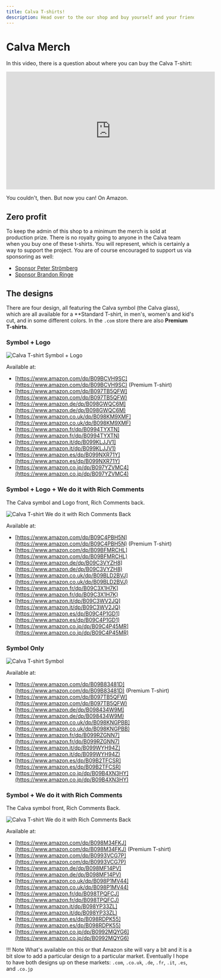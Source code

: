 ```yaml
---
title: Calva T-shirts!
description: Head over to the our shop and buy yourself and your friends some t-shirts withe the beautiful Calva logo
---
```


# Calva Merch

In this video, there is a question about where you can buy the Calva T-shirt:

<iframe width="560" height="315" src="https://www.youtube.com/embed/NIk5hVzA_fY" frameborder="0" allow="accelerometer; autoplay; clipboard-write; encrypted-media; gyroscope; picture-in-picture" allowfullscreen></iframe>

You couldn't, then. But now you can! On Amazon.

## Zero profit

To keep the admin of this shop to a minimum the merch is sold at production prize. There is no royalty going to anyone in the Calva team when you buy one of these t-shirts. You will represent, which is certainly a way to support the project. You are of course encouraged to support us via sponsoring as well:

* [Sponsor Peter Strömberg](https://github.com/sponsors/PEZ)
* [Sponsor Brandon Ringe](https://github.com/sponsors/bpringe)

## The designs

There are four design, all featuring the Calva symbol (the Calva glass), which are all available for a **Standard T-shirt, in men's, women's and kid's cut, and in some different colors. In the `.com` store there are also **Premium T-shirts**.

### Symbol + Logo

![Calva T-shirt Symbol + Logo](/images/merch/t-shirt-calva-symbol-and-logo.png)

Available at:

* [https://www.amazon.com/dp/B09BCVH9SC](https://www.amazon.com/dp/B09BCVH9SC) (Premium T-shirt)
* [https://www.amazon.com/dp/B097TB5QFW](https://www.amazon.com/dp/B097TB5QFW)
* [https://www.amazon.de/dp/B098GWQC6M](https://www.amazon.de/dp/B098GWQC6M)
* [https://www.amazon.co.uk/dp/B098KM9XMF](https://www.amazon.co.uk/dp/B098KM9XMF)
* [https://www.amazon.fr/dp/B0994TYXTN](https://www.amazon.fr/dp/B0994TYXTN)
* [https://www.amazon.it/dp/B099KLJJV1](https://www.amazon.it/dp/B099KLJJV1)
* [https://www.amazon.es/dp/B099NXR71Y](https://www.amazon.es/dp/B099NXR71Y)
* [https://www.amazon.co.jp/dp/B097YZVMC4](https://www.amazon.co.jp/dp/B097YZVMC4)


### Symbol + Logo + We do it with Rich Comments

The Calva symbol and Logo front, Rich Comments back.

![Calva T-shirt We do it with Rich Comments Back](/images/merch/calva-t-shirt-symbol+logo+rich-comments.png)

Available at:

* [https://www.amazon.com/dp/B09C4PBH5N](https://www.amazon.com/dp/B09C4PBH5N) (Premium T-shirt)
* [https://www.amazon.com/dp/B09BFMRCHL](https://www.amazon.com/dp/B09BFMRCHL)
* [https://www.amazon.de/dp/B09C3VYZH8](https://www.amazon.de/dp/B09C3VYZH8)
* [https://www.amazon.co.uk/dp/B09BLD2BVJ](https://www.amazon.co.uk/dp/B09BLD2BVJ)
* [https://www.amazon.fr/dp/B09C3X1H7K](https://www.amazon.fr/dp/B09C3X1H7K)
* [https://www.amazon.it/dp/B09C3WV2JQ](https://www.amazon.it/dp/B09C3WV2JQ)
* [https://www.amazon.es/dp/B09C4P1GD1](https://www.amazon.es/dp/B09C4P1GD1)
* [https://www.amazon.co.jp/dp/B09C4P45MR](https://www.amazon.co.jp/dp/B09C4P45MR)


### Symbol Only

![Calva T-shirt Symbol](/images/merch/t-shirt-calva-symbol.png)

Available at:

* [https://www.amazon.com/dp/B09B83481D](https://www.amazon.com/dp/B09B83481D) (Premium T-shirt)
* [https://www.amazon.com/dp/B097TB5QFW](https://www.amazon.com/dp/B097TB5QFW)
* [https://www.amazon.de/dp/B098434W9M](https://www.amazon.de/dp/B098434W9M)
* [https://www.amazon.co.uk/dp/B098KNGPBB](https://www.amazon.co.uk/dp/B098KNGPBB)
* [https://www.amazon.fr/dp/B099RZGNN7](https://www.amazon.fr/dp/B099RZGNN7)
* [https://www.amazon.it/dp/B099WYH94Z](https://www.amazon.it/dp/B099WYH94Z)
* [https://www.amazon.es/dp/B09B2TFCSR](https://www.amazon.es/dp/B09B2TFCSR)
* [https://www.amazon.co.jp/dp/B09B4XN3HY](https://www.amazon.co.jp/dp/B09B4XN3HY)


### Symbol + We do it with Rich Comments

The Calva symbol front, Rich Comments Back.

![Calva T-shirt We do it with Rich Comments Back](/images/merch/calva-t-shirt-symbol+rich-comments.png)

Available at:

* [https://www.amazon.com/dp/B098M34FKJ](https://www.amazon.com/dp/B098M34FKJ) (Premium T-shirt)
* [https://www.amazon.com/dp/B0993VCG7P](https://www.amazon.com/dp/B0993VCG7P)
* [https://www.amazon.de/dp/B098MF14PV](https://www.amazon.de/dp/B098MF14PV)
* [https://www.amazon.co.uk/dp/B098P1MV44](https://www.amazon.co.uk/dp/B098P1MV44)
* [https://www.amazon.fr/dp/B098TPQFCJ](https://www.amazon.fr/dp/B098TPQFCJ)
* [https://www.amazon.it/dp/B098YP33ZL](https://www.amazon.it/dp/B098YP33ZL)
* [https://www.amazon.es/dp/B098RDPK55](https://www.amazon.es/dp/B098RDPK55)
* [https://www.amazon.co.jp/dp/B0992MQYG6](https://www.amazon.co.jp/dp/B0992MQYG6)

!!! Note
    What's available on this or that Amazon site will vary a bit and it is a bit slow to add a particular design to a particular market. Eventually I hope to have both designs up on these markets: `.com`, `.co.uk`, `.de`, `.fr`, `.it`, `.es`, and `.co.jp`